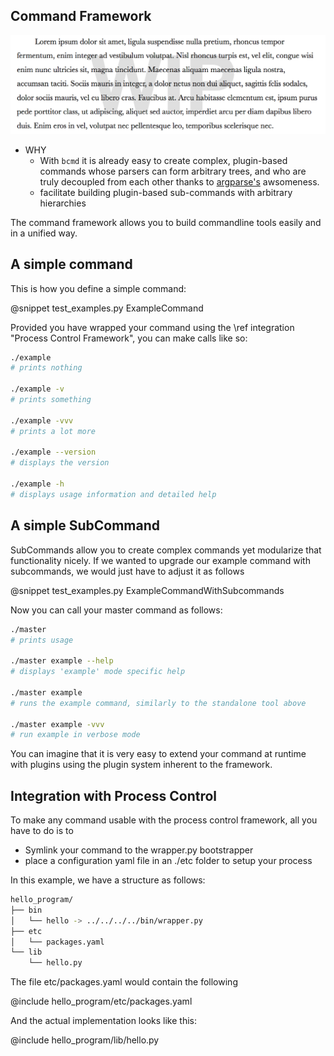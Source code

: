 ## Command Framework

![under construction](https://raw.githubusercontent.com/Byron/bcore/master/src/images/wip.png)

* WHY
    - With `bcmd` it is already easy to create complex, plugin-based commands whose parsers can form arbitrary trees, and who are truly decoupled from each other thanks to [argparse's](https://docs.python.org/2/howto/argparse.html) awsomeness.
    - facilitate building plugin-based sub-commands with arbitrary hierarchies


The command framework allows you to build commandline tools easily and in a unified way. 


## A simple command

This is how you define a simple command:

@snippet test_examples.py ExampleCommand

Provided you have wrapped your command using the \ref integration "Process Control Framework", you can
make calls like so:

```bash
./example
# prints nothing

./example -v
# prints something

./example -vvv
# prints a lot more

./example --version
# displays the version

./example -h
# displays usage information and detailed help
```

## A simple SubCommand

SubCommands allow you to create complex commands yet modularize that functionality nicely.
If we wanted to upgrade our example command with subcommands, we would just have to adjust it as follows

@snippet test_examples.py ExampleCommandWithSubcommands

Now you can call your master command as follows:

```bash
./master 
# prints usage

./master example --help
# displays 'example' mode specific help

./master example
# runs the example command, similarly to the standalone tool above

./master example -vvv
# run example in verbose mode
```

You can imagine that it is very easy to extend your command at runtime with plugins using the plugin system
inherent to the framework.

## Integration with Process Control

To make any command usable with the process control framework, all you have to do is to

- Symlink your command to the wrapper.py bootstrapper
- place a configuration yaml file in an ./etc folder to setup your process

In this example, we have a structure as follows:

```bash
hello_program/
├── bin
│   └── hello -> ../../../../bin/wrapper.py
├── etc
│   └── packages.yaml
└── lib
    └── hello.py
```

The file etc/packages.yaml would contain the following

@include hello_program/etc/packages.yaml

And the actual implementation looks like this:

@include hello_program/lib/hello.py
